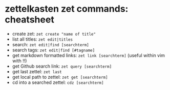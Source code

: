 # zettelkasten zet commands: cheatsheet

* create zet: `zet create "name of title"`
* list all titles: `zet edit|titles`
* search: `zet edit|find [searchterm]`
* search tags: `zet edit|find [#tagname]`
* get markdown formatted links: `zet link [searchterm]` (useful within vim with !!)
* get Github search link: `zet query [searchterm]`
* get last zettel: `zet last`
* get local path to zettel: `zet get [searchterm]`
* cd into a searched zettel: `cdz [searchterm]`
